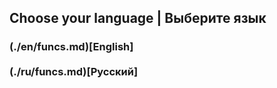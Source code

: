 ## Choose your language | Выберите язык

<h3>
(./en/funcs.md)[English] <br>
<br>
(./ru/funcs.md)[Русский]
</h3>
